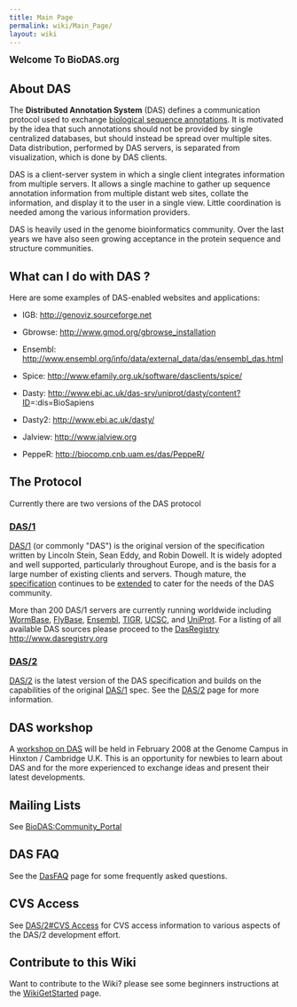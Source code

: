 ```yaml
---
title: Main Page
permalink: wiki/Main_Page/
layout: wiki
---
```


<big>**Welcome To BioDAS.org**</big>

About DAS
---------

The <b>Distributed Annotation System</b> (DAS) defines a communication
protocol used to exchange [biological sequence
annotations](http://wikiomics.org/wiki/Viewing_and_sharing_genome_annotations).
It is motivated by the idea that such annotations should not be provided
by single centralized databases, but should instead be spread over
multiple sites. Data distribution, performed by DAS servers, is
separated from visualization, which is done by DAS clients.

DAS is a client-server system in which a single client integrates
information from multiple servers. It allows a single machine to gather
up sequence annotation information from multiple distant web sites,
collate the information, and display it to the user in a single view.
Little coordination is needed among the various information providers.

DAS is heavily used in the genome bioinformatics community. Over the
last years we have also seen growing acceptance in the protein sequence
and structure communities.

What can I do with DAS ?
------------------------

Here are some examples of DAS-enabled websites and applications:

-   IGB: <http://genoviz.sourceforge.net>

<!-- -->

-   Gbrowse: <http://www.gmod.org/gbrowse_installation>

<!-- -->

-   Ensembl:
    <http://www.ensembl.org/info/data/external_data/das/ensembl_das.html>

<!-- -->

-   Spice: <http://www.efamily.org.uk/software/dasclients/spice/>

<!-- -->

-   Dasty:
    <http://www.ebi.ac.uk/das-srv/uniprot/dasty/content?ID>=:dis=BioSapiens

<!-- -->

-   Dasty2: <http://www.ebi.ac.uk/dasty/>

<!-- -->

-   Jalview: <http://www.jalview.org>

<!-- -->

-   PeppeR: <http://biocomp.cnb.uam.es/das/PeppeR/>

The Protocol
------------

Currently there are two versions of the DAS protocol

### [DAS/1](/wiki/DAS/1 "wikilink")

[DAS/1](/wiki/DAS/1 "wikilink") (or commonly "DAS") is the original version of
the specification written by Lincoln Stein, Sean Eddy, and Robin Dowell.
It is widely adopted and well supported, particularly throughout Europe,
and is the basis for a large number of existing clients and servers.
Though mature, the
[specification](http://www.biodas.org/documents/spec.html) continues to
be [extended](http://www.dasregistry.org/spec_1.53E.jsp) to cater for
the needs of the DAS community.

More than 200 DAS/1 servers are currently running worldwide including
[WormBase](http://www.wormbase.org/),
[FlyBase](http://www.flybase.org/), [Ensembl](http://www.ensembl.org/),
[TIGR](http://www.tigr.org/), [UCSC](http://genome.ucsc.edu/), and
[UniProt](http://www.ebi.ac.uk/uniprot-das/). For a listing of all
available DAS sources please proceed to the
[DasRegistry](/wiki/DasRegistry "wikilink") <http://www.dasregistry.org>

### [DAS/2](/wiki/DAS/2 "wikilink")

[DAS/2](/wiki/DAS/2 "wikilink") is the latest version of the DAS specification
and builds on the capabilities of the original [DAS/1](/wiki/DAS/1 "wikilink")
spec. See the [DAS/2](/wiki/DAS/2 "wikilink") page for more information.

DAS workshop
------------

A [workshop on DAS](http://www.dasregistry.org/course.jsp) will be held
in February 2008 at the Genome Campus in Hinxton / Cambridge U.K. This
is an opportunity for newbies to learn about DAS and for the more
experienced to exchange ideas and present their latest developments.

Mailing Lists
-------------

See <BioDAS:Community_Portal>

DAS FAQ
-------

See the [DasFAQ](/wiki/DasFAQ "wikilink") page for some frequently asked
questions.

CVS Access
----------

See [DAS/2\#CVS Access](/wiki/DAS/2#CVS_Access "wikilink") for CVS access
information to various aspects of the DAS/2 development effort.

Contribute to this Wiki
-----------------------

Want to contribute to the Wiki? please see some beginners instructions
at the [WikiGetStarted](/wiki/WikiGetStarted "wikilink") page.
